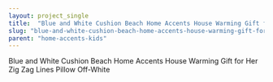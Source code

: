 ```yaml
---
layout: project_single
title:  "Blue and White Cushion Beach Home Accents House Warming Gift for Her Zig Zag Lines Pillow Off-White"
slug: "blue-and-white-cushion-beach-home-accents-house-warming-gift-for-her-zig-zag-lines"
parent: "home-accents-kids"
---
```

Blue and White Cushion Beach Home Accents House Warming Gift for Her Zig Zag Lines Pillow Off-White
